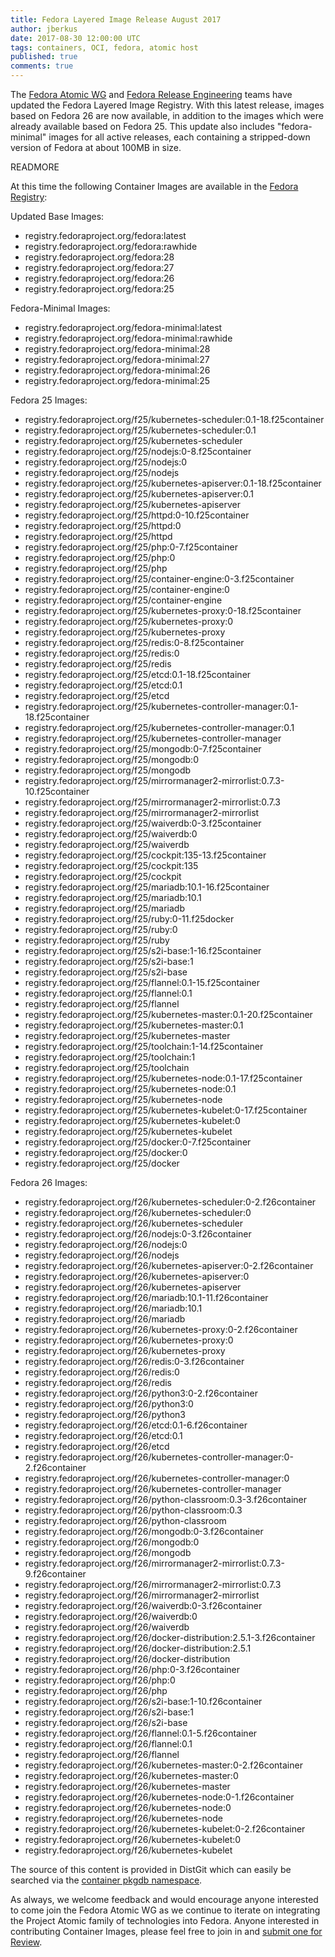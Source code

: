```yaml
---
title: Fedora Layered Image Release August 2017
author: jberkus
date: 2017-08-30 12:00:00 UTC
tags: containers, OCI, fedora, atomic host
published: true
comments: true
---
```


The [Fedora Atomic WG](https://pagure.io/atomic-wg) and
[Fedora Release Engineering](https://docs.pagure.org/releng/) teams have updated the Fedora Layered Image Registry.  With this latest release, images based on Fedora 26 are now available, in addition to the images which were already available based on Fedora 25.  This update also includes "fedora-minimal" images for all active releases, each containing a stripped-down version of Fedora at about 100MB in size.

READMORE

At this time the following Container Images are available in the [Fedora Registry](https://fedoraproject.org/wiki/Atomic/FLIBS_Catalog):

Updated Base Images:

* registry.fedoraproject.org/fedora:latest
* registry.fedoraproject.org/fedora:rawhide
* registry.fedoraproject.org/fedora:28
* registry.fedoraproject.org/fedora:27
* registry.fedoraproject.org/fedora:26
* registry.fedoraproject.org/fedora:25

Fedora-Minimal Images:

* registry.fedoraproject.org/fedora-minimal:latest
* registry.fedoraproject.org/fedora-minimal:rawhide
* registry.fedoraproject.org/fedora-minimal:28
* registry.fedoraproject.org/fedora-minimal:27
* registry.fedoraproject.org/fedora-minimal:26
* registry.fedoraproject.org/fedora-minimal:25

Fedora 25 Images:


* registry.fedoraproject.org/f25/kubernetes-scheduler:0.1-18.f25container
* registry.fedoraproject.org/f25/kubernetes-scheduler:0.1
* registry.fedoraproject.org/f25/kubernetes-scheduler
* registry.fedoraproject.org/f25/nodejs:0-8.f25container
* registry.fedoraproject.org/f25/nodejs:0
* registry.fedoraproject.org/f25/nodejs
* registry.fedoraproject.org/f25/kubernetes-apiserver:0.1-18.f25container
* registry.fedoraproject.org/f25/kubernetes-apiserver:0.1
* registry.fedoraproject.org/f25/kubernetes-apiserver
* registry.fedoraproject.org/f25/httpd:0-10.f25container
* registry.fedoraproject.org/f25/httpd:0
* registry.fedoraproject.org/f25/httpd
* registry.fedoraproject.org/f25/php:0-7.f25container
* registry.fedoraproject.org/f25/php:0
* registry.fedoraproject.org/f25/php
* registry.fedoraproject.org/f25/container-engine:0-3.f25container
* registry.fedoraproject.org/f25/container-engine:0
* registry.fedoraproject.org/f25/container-engine
* registry.fedoraproject.org/f25/kubernetes-proxy:0-18.f25container
* registry.fedoraproject.org/f25/kubernetes-proxy:0
* registry.fedoraproject.org/f25/kubernetes-proxy
* registry.fedoraproject.org/f25/redis:0-8.f25container
* registry.fedoraproject.org/f25/redis:0
* registry.fedoraproject.org/f25/redis
* registry.fedoraproject.org/f25/etcd:0.1-18.f25container
* registry.fedoraproject.org/f25/etcd:0.1
* registry.fedoraproject.org/f25/etcd
* registry.fedoraproject.org/f25/kubernetes-controller-manager:0.1-18.f25container
* registry.fedoraproject.org/f25/kubernetes-controller-manager:0.1
* registry.fedoraproject.org/f25/kubernetes-controller-manager
* registry.fedoraproject.org/f25/mongodb:0-7.f25container
* registry.fedoraproject.org/f25/mongodb:0
* registry.fedoraproject.org/f25/mongodb
* registry.fedoraproject.org/f25/mirrormanager2-mirrorlist:0.7.3-10.f25container
* registry.fedoraproject.org/f25/mirrormanager2-mirrorlist:0.7.3
* registry.fedoraproject.org/f25/mirrormanager2-mirrorlist
* registry.fedoraproject.org/f25/waiverdb:0-3.f25container
* registry.fedoraproject.org/f25/waiverdb:0
* registry.fedoraproject.org/f25/waiverdb
* registry.fedoraproject.org/f25/cockpit:135-13.f25container
* registry.fedoraproject.org/f25/cockpit:135
* registry.fedoraproject.org/f25/cockpit
* registry.fedoraproject.org/f25/mariadb:10.1-16.f25container
* registry.fedoraproject.org/f25/mariadb:10.1
* registry.fedoraproject.org/f25/mariadb
* registry.fedoraproject.org/f25/ruby:0-11.f25docker
* registry.fedoraproject.org/f25/ruby:0
* registry.fedoraproject.org/f25/ruby
* registry.fedoraproject.org/f25/s2i-base:1-16.f25container
* registry.fedoraproject.org/f25/s2i-base:1
* registry.fedoraproject.org/f25/s2i-base
* registry.fedoraproject.org/f25/flannel:0.1-15.f25container
* registry.fedoraproject.org/f25/flannel:0.1
* registry.fedoraproject.org/f25/flannel
* registry.fedoraproject.org/f25/kubernetes-master:0.1-20.f25container
* registry.fedoraproject.org/f25/kubernetes-master:0.1
* registry.fedoraproject.org/f25/kubernetes-master
* registry.fedoraproject.org/f25/toolchain:1-14.f25container
* registry.fedoraproject.org/f25/toolchain:1
* registry.fedoraproject.org/f25/toolchain
* registry.fedoraproject.org/f25/kubernetes-node:0.1-17.f25container
* registry.fedoraproject.org/f25/kubernetes-node:0.1
* registry.fedoraproject.org/f25/kubernetes-node
* registry.fedoraproject.org/f25/kubernetes-kubelet:0-17.f25container
* registry.fedoraproject.org/f25/kubernetes-kubelet:0
* registry.fedoraproject.org/f25/kubernetes-kubelet
* registry.fedoraproject.org/f25/docker:0-7.f25container
* registry.fedoraproject.org/f25/docker:0
* registry.fedoraproject.org/f25/docker

Fedora 26 Images:


* registry.fedoraproject.org/f26/kubernetes-scheduler:0-2.f26container
* registry.fedoraproject.org/f26/kubernetes-scheduler:0
* registry.fedoraproject.org/f26/kubernetes-scheduler
* registry.fedoraproject.org/f26/nodejs:0-3.f26container
* registry.fedoraproject.org/f26/nodejs:0
* registry.fedoraproject.org/f26/nodejs
* registry.fedoraproject.org/f26/kubernetes-apiserver:0-2.f26container
* registry.fedoraproject.org/f26/kubernetes-apiserver:0
* registry.fedoraproject.org/f26/kubernetes-apiserver
* registry.fedoraproject.org/f26/mariadb:10.1-11.f26container
* registry.fedoraproject.org/f26/mariadb:10.1
* registry.fedoraproject.org/f26/mariadb
* registry.fedoraproject.org/f26/kubernetes-proxy:0-2.f26container
* registry.fedoraproject.org/f26/kubernetes-proxy:0
* registry.fedoraproject.org/f26/kubernetes-proxy
* registry.fedoraproject.org/f26/redis:0-3.f26container
* registry.fedoraproject.org/f26/redis:0
* registry.fedoraproject.org/f26/redis
* registry.fedoraproject.org/f26/python3:0-2.f26container
* registry.fedoraproject.org/f26/python3:0
* registry.fedoraproject.org/f26/python3
* registry.fedoraproject.org/f26/etcd:0.1-6.f26container
* registry.fedoraproject.org/f26/etcd:0.1
* registry.fedoraproject.org/f26/etcd
* registry.fedoraproject.org/f26/kubernetes-controller-manager:0-2.f26container
* registry.fedoraproject.org/f26/kubernetes-controller-manager:0
* registry.fedoraproject.org/f26/kubernetes-controller-manager
* registry.fedoraproject.org/f26/python-classroom:0.3-3.f26container
* registry.fedoraproject.org/f26/python-classroom:0.3
* registry.fedoraproject.org/f26/python-classroom
* registry.fedoraproject.org/f26/mongodb:0-3.f26container
* registry.fedoraproject.org/f26/mongodb:0
* registry.fedoraproject.org/f26/mongodb
* registry.fedoraproject.org/f26/mirrormanager2-mirrorlist:0.7.3-9.f26container
* registry.fedoraproject.org/f26/mirrormanager2-mirrorlist:0.7.3
* registry.fedoraproject.org/f26/mirrormanager2-mirrorlist
* registry.fedoraproject.org/f26/waiverdb:0-3.f26container
* registry.fedoraproject.org/f26/waiverdb:0
* registry.fedoraproject.org/f26/waiverdb
* registry.fedoraproject.org/f26/docker-distribution:2.5.1-3.f26container
* registry.fedoraproject.org/f26/docker-distribution:2.5.1
* registry.fedoraproject.org/f26/docker-distribution
* registry.fedoraproject.org/f26/php:0-3.f26container
* registry.fedoraproject.org/f26/php:0
* registry.fedoraproject.org/f26/php
* registry.fedoraproject.org/f26/s2i-base:1-10.f26container
* registry.fedoraproject.org/f26/s2i-base:1
* registry.fedoraproject.org/f26/s2i-base
* registry.fedoraproject.org/f26/flannel:0.1-5.f26container
* registry.fedoraproject.org/f26/flannel:0.1
* registry.fedoraproject.org/f26/flannel
* registry.fedoraproject.org/f26/kubernetes-master:0-2.f26container
* registry.fedoraproject.org/f26/kubernetes-master:0
* registry.fedoraproject.org/f26/kubernetes-master
* registry.fedoraproject.org/f26/kubernetes-node:0-1.f26container
* registry.fedoraproject.org/f26/kubernetes-node:0
* registry.fedoraproject.org/f26/kubernetes-node
* registry.fedoraproject.org/f26/kubernetes-kubelet:0-2.f26container
* registry.fedoraproject.org/f26/kubernetes-kubelet:0
* registry.fedoraproject.org/f26/kubernetes-kubelet


The source of this content is provided in DistGit which can easily be
searched via the [container pkgdb namespace](https://admin.fedoraproject.org/pkgdb/packages/container/%2A/).

As always, we welcome feedback and would encourage anyone interested
to come join the Fedora Atomic WG as we continue to iterate on
integrating the Project Atomic family of technologies into Fedora.
Anyone interested in contributing Container Images, please feel free
to join in and [submit one for Review](https://fedoraproject.org/wiki/Container:Review_Process).
